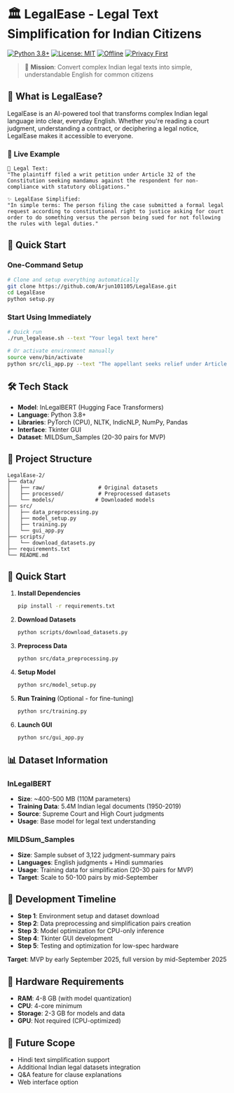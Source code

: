 # 🏛️ LegalEase - Legal Text Simplification for Indian Citizens

[![Python 3.8+](https://img.shields.io/badge/python-3.8+-blue.svg)](https://www.python.org/downloads/)
[![License: MIT](https://img.shields.io/badge/License-MIT-yellow.svg)](https://opensource.org/licenses/MIT)
[![Offline](https://img.shields.io/badge/mode-offline-green.svg)]()
[![Privacy First](https://img.shields.io/badge/privacy-first-brightgreen.svg)]()

> 🎯 **Mission**: Convert complex Indian legal texts into simple, understandable English for common citizens

## 🌟 **What is LegalEase?**

LegalEase is an AI-powered tool that transforms complex Indian legal language into clear, everyday English. Whether you're reading a court judgment, understanding a contract, or deciphering a legal notice, LegalEase makes it accessible to everyone.

### 🎪 **Live Example**
```
📜 Legal Text:
"The plaintiff filed a writ petition under Article 32 of the Constitution seeking mandamus against the respondent for non-compliance with statutory obligations."

✨ LegalEase Simplified:
"In simple terms: The person filing the case submitted a formal legal request according to constitutional right to justice asking for court order to do something versus the person being sued for not following the rules with legal duties."
```

## 🚀 **Quick Start**

### **One-Command Setup**
```bash
# Clone and setup everything automatically
git clone https://github.com/Arjun101105/LegalEase.git
cd LegalEase
python setup.py
```

### **Start Using Immediately**
```bash
# Quick run
./run_legalease.sh --text "Your legal text here"

# Or activate environment manually
source venv/bin/activate
python src/cli_app.py --text "The appellant seeks relief under Article 226"
```

## 🛠️ Tech Stack
- **Model**: InLegalBERT (Hugging Face Transformers)
- **Language**: Python 3.8+
- **Libraries**: PyTorch (CPU), NLTK, IndicNLP, NumPy, Pandas
- **Interface**: Tkinter GUI
- **Dataset**: MILDSum_Samples (20-30 pairs for MVP)

## 📁 Project Structure
```
LegalEase-2/
├── data/
│   ├── raw/                 # Original datasets
│   ├── processed/           # Preprocessed datasets
│   └── models/             # Downloaded models
├── src/
│   ├── data_preprocessing.py
│   ├── model_setup.py
│   ├── training.py
│   └── gui_app.py
├── scripts/
│   └── download_datasets.py
├── requirements.txt
└── README.md
```

## 🚀 Quick Start

1. **Install Dependencies**
   ```bash
   pip install -r requirements.txt
   ```

2. **Download Datasets**
   ```bash
   python scripts/download_datasets.py
   ```

3. **Preprocess Data**
   ```bash
   python src/data_preprocessing.py
   ```

4. **Setup Model**
   ```bash
   python src/model_setup.py
   ```

5. **Run Training** (Optional - for fine-tuning)
   ```bash
   python src/training.py
   ```

6. **Launch GUI**
   ```bash
   python src/gui_app.py
   ```

## 📊 Dataset Information

### InLegalBERT
- **Size**: ~400-500 MB (110M parameters)
- **Training Data**: 5.4M Indian legal documents (1950-2019)
- **Source**: Supreme Court and High Court judgments
- **Usage**: Base model for legal text understanding

### MILDSum_Samples
- **Size**: Sample subset of 3,122 judgment-summary pairs
- **Languages**: English judgments + Hindi summaries
- **Usage**: Training data for simplification (20-30 pairs for MVP)
- **Target**: Scale to 50-100 pairs by mid-September

## 🎯 Development Timeline
- **Step 1**: Environment setup and dataset download
- **Step 2**: Data preprocessing and simplification pairs creation
- **Step 3**: Model optimization for CPU-only inference
- **Step 4**: Tkinter GUI development
- **Step 5**: Testing and optimization for low-spec hardware

**Target**: MVP by early September 2025, full version by mid-September 2025

## 🔧 Hardware Requirements
- **RAM**: 4-8 GB (with model quantization)
- **CPU**: 4-core minimum
- **Storage**: 2-3 GB for models and data
- **GPU**: Not required (CPU-optimized)

## 🚀 Future Scope
- Hindi text simplification support
- Additional Indian legal datasets integration
- Q&A feature for clause explanations
- Web interface option
